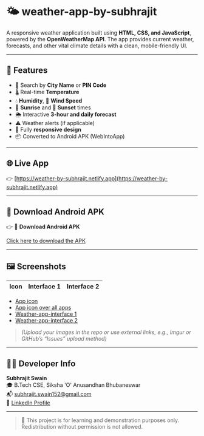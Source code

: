 # 🌤️ weather-app-by-subhrajit

A responsive weather application built using **HTML, CSS, and JavaScript**, powered by the **OpenWeatherMap API**. The app provides current weather, forecasts, and other vital climate details with a clean, mobile-friendly UI.

---

## 🔧 Features

- 🔎 Search by **City Name** or **PIN Code**
- 🌡️ Real-time **Temperature**
- 💧 **Humidity**, 💨 **Wind Speed**
- 🌅 **Sunrise** and 🌇 **Sunset** times
- 🌦️ Interactive **3-hour and daily forecast**
- ⚠️ Weather alerts (if applicable)
- 📱 Fully **responsive design**
- 📦 Converted to Android APK (WebIntoApp)

---

## 🌐 Live App

👉 [https://weather-by-subhrajit.netlify.app](https://weather-by-subhrajit.netlify.app)

---

## 📲 Download Android APK

👉 📲 **Download Android APK**

[Click here to download the APK](https://drive.google.com/file/d/1aDYOFE65t6L4xUJldwGVzx_nV6fjDw8h/view?usp=drive_link)

---

## 🖼️ Screenshots

| Icon | Interface 1 | Interface 2 |
|----------|---------------|------------|
- <a href = "https://github.com/Subhrajitgithub18/weather-app-by-subhrajit/blob/main/meteorology.png">App icon</a>
- <a href = "https://github.com/Subhrajitgithub18/weather-app-by-subhrajit/blob/main/weather%20app%20over%20all%20apps.jpeg">App icon over all apps</a>
- <a href = "https://github.com/Subhrajitgithub18/weather-app-by-subhrajit/blob/main/weather%20interface.jpeg">Weather-app-interface 1</a>
- <a href = "https://github.com/Subhrajitgithub18/weather-app-by-subhrajit/blob/main/weather%20interface%202.jpeg">Weather-app-interface 2</a>

> _(Upload your images in the repo or use external links, e.g., Imgur or GitHub’s “Issues” upload method)_

---

## 👨‍💻 Developer Info

**Subhrajit Swain**  
🎓 B.Tech CSE, Siksha 'O' Anusandhan Bhubaneswar  
📬 subhrajit.swain152@gmail.com  
🔗 [LinkedIn Profile](https://www.linkedin.com/in/subhrajit-swain)

---

> 📌 This project is for learning and demonstration purposes only. Redistribution without permission is not allowed.
